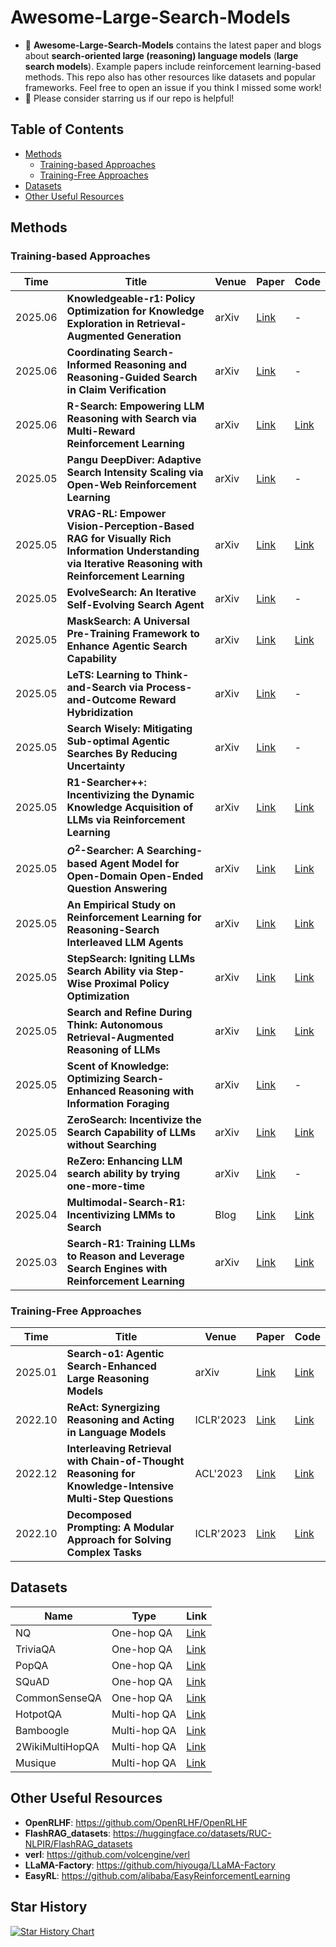 # Awesome-Large-Search-Models

- 📖 **Awesome-Large-Search-Models** contains the latest paper and blogs about **search-oriented large (reasoning) language models** (**large search models**). Example papers include reinforcement learning-based methods. This repo also has other resources like datasets and popular frameworks. Feel free to open an issue if you think I missed some work!
- 🌟 Please consider starring us if our repo is helpful!

## Table of Contents

- [Methods](#methods)
  - [Training-based Approaches](#training-based-approaches)
  - [Training-Free Approaches](#training-free-approaches)
- [Datasets](#datasets)
- [Other Useful Resources](#other-useful-resources)
## Methods
### Training-based Approaches
| Time    | Title                                                                                               | Venue | Paper                                                                                                        | Code                                                       |
|---------|-----------------------------------------------------------------------------------------------------|-------|--------------------------------------------------------------------------------------------------------------|------------------------------------------------------------|
| 2025.06 | **Knowledgeable-r1: Policy Optimization for Knowledge Exploration in Retrieval-Augmented Generation**         | arXiv | [Link](https://arxiv.org/abs/2506.05154)                                                                     |  - |
| 2025.06 | **Coordinating Search-Informed Reasoning and Reasoning-Guided Search in Claim Verification**         | arXiv | [Link](https://arxiv.org/abs/2506.07528)                                                                     |  -  |
| 2025.06 | **R-Search: Empowering LLM Reasoning with Search via Multi-Reward Reinforcement Learning**         | arXiv | [Link](https://arxiv.org/abs/2506.04185)                                                                     | [Link](https://github.com/QingFei1/R-Search)               |
| 2025.05 | **Pangu DeepDiver: Adaptive Search Intensity Scaling via Open-Web Reinforcement Learning**         | arXiv | [Link](https://arxiv.org/abs/2505.24332)                                                                     | -|
| 2025.05 | **VRAG-RL: Empower Vision-Perception-Based RAG for Visually Rich Information Understanding via Iterative Reasoning with Reinforcement Learning**         | arXiv | [Link](https://arxiv.org/abs/2505.22019)   |        [Link](https://github.com/Alibaba-NLP/VRAG)|
| 2025.05 | **EvolveSearch: An Iterative Self-Evolving Search Agent**         | arXiv | [Link](https://arxiv.org/abs/2505.22501)                                                                     | -|
| 2025.05 | **MaskSearch: A Universal Pre-Training Framework to Enhance Agentic Search Capability**         | arXiv | [Link](https://arxiv.org/abs/2505.20285)                                                                     | [Link](https://github.com/Alibaba-NLP/MaskSearch)     |
| 2025.05 | **LeTS: Learning to Think-and-Search via Process-and-Outcome Reward Hybridization**         | arXiv | [Link](https://arxiv.org/abs/2505.17447)                                                                     | -|
| 2025.05 | **Search Wisely: Mitigating Sub-optimal Agentic Searches By Reducing Uncertainty**         | arXiv | [Link](https://arxiv.org/abs/2505.17281)                                                                     | -|
| 2025.05 | **R1-Searcher++: Incentivizing the Dynamic Knowledge Acquisition of LLMs via Reinforcement Learning**         | arXiv | [Link](https://arxiv.org/abs/2505.17005)                                                                     | [Link](https://github.com/RUCAIBox/R1-Searcher-plus)|
| 2025.05 | **$O^2$-Searcher: A Searching-based Agent Model for Open-Domain Open-Ended Question Answering**         | arXiv | [Link](https://arxiv.org/abs/2505.16582)                                                                     | [Link](https://github.com/KnowledgeXLab/O2-Searcher) | 
| 2025.05 | **An Empirical Study on Reinforcement Learning for Reasoning-Search Interleaved LLM Agents**         | arXiv | [Link](https://arxiv.org/abs/2505.15117)                                                                     | [Link](https://github.com/PeterGriffinJin/Search-R1)   
| 2025.05 | **StepSearch: Igniting LLMs Search Ability via Step-Wise Proximal Policy Optimization**         | arXiv | [Link](https://arxiv.org/abs/2505.15107)                                                                     | [Link](https://github.com/Zillwang/StepSearch)   
| 2025.05 | **Search and Refine During Think: Autonomous Retrieval-Augmented Reasoning of LLMs**         | arXiv | [Link](https://arxiv.org/abs/2505.11277)                                                                     | [Link](https://github.com/syr-cn/AutoRefine) | 
| 2025.05 | **Scent of Knowledge: Optimizing Search-Enhanced Reasoning with Information Foraging**         | arXiv | [Link](https://arxiv.org/abs/2505.09316)                                                                     | - | 
| 2025.05 | **ZeroSearch: Incentivize the Search Capability of LLMs without Searching**         | arXiv | [Link](https://arxiv.org/abs/2505.04588)                                                                     | [Link](https://github.com/Alibaba-NLP/ZeroSearch)  
| 2025.04 | **ReZero: Enhancing LLM search ability by trying one-more-time**         | arXiv | [Link](https://arxiv.org/abs/2504.11001)                                                                     | - |
| 2025.04 | **Multimodal-Search-R1: Incentivizing LMMs to Search**                                                                            | Blog  | [Link](https://kimingng.notion.site/MMSearch-R1-Incentivizing-LMMs-to-Search-1bcce992031880b2bc64fde13ef83e2a) | [Link](https://github.com/EvolvingLMMs-Lab/multimodal-search-r1) |
| 2025.03 | **Search-R1: Training LLMs to Reason and Leverage Search Engines with Reinforcement Learning**     | arXiv | [Link](https://arxiv.org/abs/2503.09516)                                                                     | [Link](https://github.com/PeterGriffinJin/Search-R1)       |


### Training-Free Approaches
| Time    | Title                                                                                               | Venue | Paper                                                                                                        | Code                                                       |
|---------|-----------------------------------------------------------------------------------------------------|-------|--------------------------------------------------------------------------------------------------------------|------------------------------------------------------------|
| 2025.01 | **Search-o1: Agentic Search-Enhanced Large Reasoning Models**      | arXiv | [Link](https://arxiv.org/abs/2501.05366)                  | [Link](https://github.com/sunnynexus/Search-o1)    |
| 2022.10 | **ReAct: Synergizing Reasoning and Acting in Language Models**      | ICLR'2023 | [Link](https://openreview.net/forum?id=WE_vluYUL-X)                  | [Link](https://github.com/ysymyth/ReAct)    |
| 2022.12 | **Interleaving Retrieval with Chain-of-Thought Reasoning for Knowledge-Intensive Multi-Step Questions**      | ACL'2023 | [Link](https://arxiv.org/abs/2212.10509)                  | [Link](https://github.com/stonybrooknlp/ircot)    |
| 2022.10 | **Decomposed Prompting: A Modular Approach for Solving Complex Tasks**      | ICLR'2023 | [Link](https://openreview.net/forum?id=_nGgzQjzaRy)                  | [Link](https://github.com/allenai/DecomP)    |

## Datasets

| Name    | Type                                                                                               | Link          |
|---------|-----------------------------------------------------------------------------------------------------|-------|
| NQ | One-hop QA      | [Link](https://github.com/google-research-datasets/natural-questions) | 
| TriviaQA | One-hop QA      | [Link](https://nlp.cs.washington.edu/triviaqa/) | 
| PopQA | One-hop QA      | [Link](https://huggingface.co/datasets/akariasai/PopQA) | 
| SQuAD | One-hop QA      | [Link](https://rajpurkar.github.io/SQuAD-explorer/) | 
| CommonSenseQA | One-hop QA      | [Link](https://huggingface.co/datasets/tau/commonsense_qa) | 
| HotpotQA | Multi-hop QA      | [Link](https://hotpotqa.github.io/) | 
| Bamboogle | Multi-hop QA      | [Link](https://huggingface.co/datasets/chiayewken/bamboogle) | 
| 2WikiMultiHopQA | Multi-hop QA      | [Link](https://github.com/Alab-NII/2wikimultihop) | 
| Musique | Multi-hop QA      | [Link](https://github.com/StonyBrookNLP/musique) | 

## Other Useful Resources
- **OpenRLHF**: https://github.com/OpenRLHF/OpenRLHF
- **FlashRAG_datasets**: https://huggingface.co/datasets/RUC-NLPIR/FlashRAG_datasets
- **verl**: https://github.com/volcengine/verl
- **LLaMA-Factory**: https://github.com/hiyouga/LLaMA-Factory
- **EasyRL**: https://github.com/alibaba/EasyReinforcementLearning

## Star History

[![Star History Chart](https://api.star-history.com/svg?repos=Wu-Zongyu/Awesome-Large-Search-Models&type=Date)](https://www.star-history.com/#Wu-Zongyu/Awesome-Large-Search-Models&Date)


